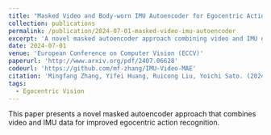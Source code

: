 ```yaml
---
title: "Masked Video and Body-worn IMU Autoencoder for Egocentric Action Recognition"
collection: publications
permalink: /publication/2024-07-01-masked-video-imu-autoencoder
excerpt: 'A novel masked autoencoder approach combining video and IMU data for egocentric action recognition.'
date: 2024-07-01
venue: 'European Conference on Computer Vision (ECCV)'
paperurl: 'http://www.arxiv.org/pdf/2407.06628'
codeurl: 'https://github.com/mf-zhang/IMU-Video-MAE'
citation: 'Mingfang Zhang, Yifei Huang, Ruicong Liu, Yoichi Sato. (2024). &quot;Masked Video and Body-worn IMU Autoencoder for Egocentric Action Recognition.&quot; <i>European Conference on Computer Vision (ECCV)</i>.'
tags:
  - Egocentric Vision
---
```


This paper presents a novel masked autoencoder approach that combines video and IMU data for improved egocentric action recognition. 